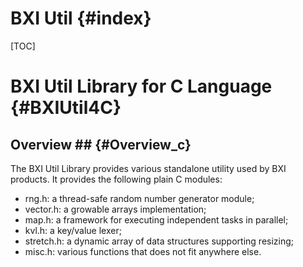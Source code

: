 BXI Util                                   {#index}
=====================

[TOC]

BXI Util Library for C Language                    {#BXIUtil4C}
================================

## Overview ##                                           {#Overview_c}

The BXI Util Library provides various standalone utility used by BXI products.
It provides the following plain C modules:

- rng.h: a thread-safe random number generator module;
- vector.h: a growable arrays implementation;
- map.h: a framework for executing independent tasks in parallel;
- kvl.h: a key/value lexer;
- stretch.h: a dynamic array of data structures supporting resizing;
- misc.h: various functions that does not fit anywhere else.

